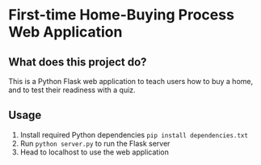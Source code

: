 # First-time Home-Buying Process Web Application

## What does this project do?
This is a Python Flask web application to teach users how to buy a home, and to test their readiness with a quiz.

## Usage
1. Install required Python dependencies `pip install dependencies.txt`
2. Run `python server.py` to run the Flask server
3. Head to localhost to use the web application
